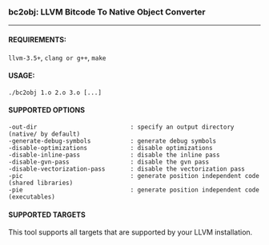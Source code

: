 ### bc2obj: LLVM Bitcode To Native Object Converter ###
-------------------------------------------------------

#### REQUIREMENTS: ####

`llvm-3.5+`, `clang or g++`, `make`

#### USAGE: ####

`./bc2obj 1.o 2.o 3.o [...]`

#### SUPPORTED OPTIONS ####

    -out-dir                          : specify an output directory (native/ by default)
    -generate-debug-symbols           : generate debug symbols
    -disable-optimizations            : disable optimizations
    -disable-inline-pass              : disable the inline pass
    -disable-gvn-pass                 : disable the gvn pass
    -disable-vectorization-pass       : disable the vectorization pass
    -pic                              : generate position independent code (shared libraries)
    -pie                              : generate position independent code (executables)

#### SUPPORTED TARGETS ####

This tool supports all targets that are supported by your LLVM installation.
